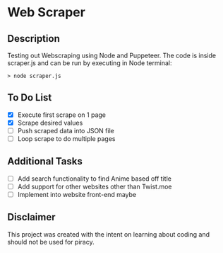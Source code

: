 # Web Scraper

## Description
 Testing out Webscraping using Node and Puppeteer. The code is inside scraper.js and can be run by executing in Node terminal: 
 
```
> node scraper.js
```

## To Do List
- [X] Execute first scrape on 1 page
- [X] Scrape desired values
- [ ] Push scraped data into JSON file
- [ ] Loop scrape to do multiple pages

## Additional Tasks
- [ ] Add search functionality to find Anime based off title
- [ ] Add support for other websites other than Twist.moe
- [ ] Implement into website front-end maybe

## Disclaimer
This project was created with the intent on learning about coding and should not be used for piracy.
